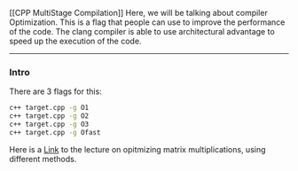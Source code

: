 [[CPP MultiStage Compilation]]
Here, we will be talking about compiler Optimization. This is a flag that people can use to improve the performance of the code. The clang compiler is able to use architectural advantage to speed up the execution of the code. 

---

### **Intro**

There are 3 flags for this: 

```bash
c++ target.cpp -g O1
c++ target.cpp -g O2
c++ target.cpp -g O3
c++ target.cpp -g Ofast
```

Here is a [Link](https://amath583.github.io/sp21/_static/pdf/L8.pdf) to the lecture on opitmizing matrix multiplications, using different methods. 

